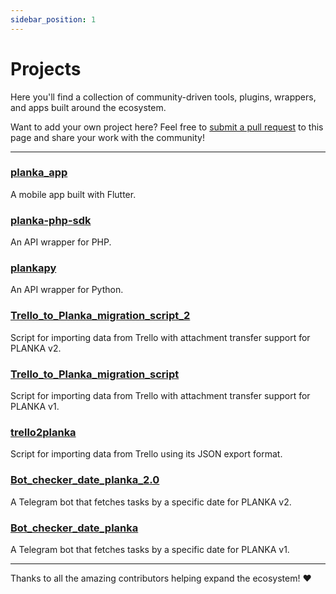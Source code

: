 ```yaml
---
sidebar_position: 1
---
```


# Projects

Here you'll find a collection of community-driven tools, plugins, wrappers, and apps built around the ecosystem.

Want to add your own project here? Feel free to [submit a pull request](https://github.com/plankanban/planka-docs/pulls) to this page and share your work with the community!

---

### [planka_app](https://github.com/LouisHDev/planka_app)

A mobile app built with Flutter.

### [planka-php-sdk](https://github.com/decole/planka-php-sdk)

An API wrapper for PHP.

### [plankapy](https://github.com/hwelch-fle/plankapy)

An API wrapper for Python.

### [Trello_to_Planka_migration_script_2](https://github.com/John-Gear/Trello_to_Planka_migration_script_2)

Script for importing data from Trello with attachment transfer support for PLANKA v2.

### [Trello_to_Planka_migration_script](https://github.com/John-Gear/Trello_to_Planka_migration_script)

Script for importing data from Trello with attachment transfer support for PLANKA v1.

### [trello2planka](https://github.com/christophenne/trello2planka)

Script for importing data from Trello using its JSON export format.

### [Bot_checker_date_planka_2.0](https://github.com/John-Gear/Bot_checker_date_planka_2.0)

A Telegram bot that fetches tasks by a specific date for PLANKA v2.

### [Bot_checker_date_planka](https://github.com/John-Gear/Bot_checker_date_planka)

A Telegram bot that fetches tasks by a specific date for PLANKA v1.

---

Thanks to all the amazing contributors helping expand the ecosystem! ❤️
